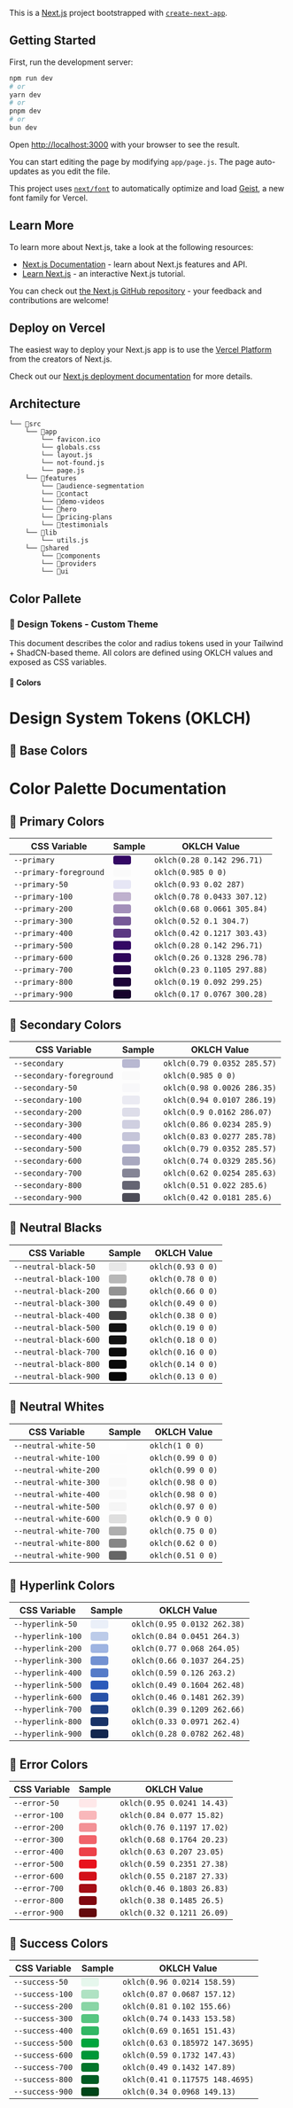 This is a [Next.js](https://nextjs.org) project bootstrapped with [`create-next-app`](https://github.com/vercel/next.js/tree/canary/packages/create-next-app).

## Getting Started

First, run the development server:

```bash
npm run dev
# or
yarn dev
# or
pnpm dev
# or
bun dev
```

Open [http://localhost:3000](http://localhost:3000) with your browser to see the result.

You can start editing the page by modifying `app/page.js`. The page auto-updates as you edit the file.

This project uses [`next/font`](https://nextjs.org/docs/app/building-your-application/optimizing/fonts) to automatically optimize and load [Geist](https://vercel.com/font), a new font family for Vercel.

## Learn More

To learn more about Next.js, take a look at the following resources:

- [Next.js Documentation](https://nextjs.org/docs) - learn about Next.js features and API.
- [Learn Next.js](https://nextjs.org/learn) - an interactive Next.js tutorial.

You can check out [the Next.js GitHub repository](https://github.com/vercel/next.js) - your feedback and contributions are welcome!

## Deploy on Vercel

The easiest way to deploy your Next.js app is to use the [Vercel Platform](https://vercel.com/new?utm_medium=default-template&filter=next.js&utm_source=create-next-app&utm_campaign=create-next-app-readme) from the creators of Next.js.

Check out our [Next.js deployment documentation](https://nextjs.org/docs/app/building-your-application/deploying) for more details.

## Architecture

```
└── 📁src
    └── 📁app
        └── favicon.ico
        └── globals.css
        └── layout.js
        └── not-found.js
        └── page.js
    └── 📁features
        └── 📁audience-segmentation
        └── 📁contact
        └── 📁demo-videos
        └── 📁hero
        └── 📁pricing-plans
        └── 📁testimonials
    └── 📁lib
        └── utils.js
    └── 📁shared
        └── 📁components
        └── 📁providers
        └── 📁ui
```

## Color Pallete

### 🎨 Design Tokens - Custom Theme

This document describes the color and radius tokens used in your Tailwind + ShadCN-based theme. All colors are defined using OKLCH values and exposed as CSS variables.

#### 🌈 Colors

# Design System Tokens (OKLCH)

## 🌈 Base Colors

# Color Palette Documentation

## 🌈 Primary Colors

| CSS Variable          | Sample | OKLCH Value |
|-----------------------|--------|-------------|
| `--primary` | <span style="background:oklch(0.28 0.142 296.71);padding:0.5em 1em;border-radius:4px;display:inline-block;"></span> | `oklch(0.28 0.142 296.71)` |
| `--primary-foreground` | <span style="background:oklch(0.985 0 0);padding:0.5em 1em;border-radius:4px;display:inline-block;"></span> | `oklch(0.985 0 0)` |
| `--primary-50` | <span style="background:oklch(0.93 0.02 287);padding:0.5em 1em;border-radius:4px;display:inline-block;"></span> | `oklch(0.93 0.02 287)` |
| `--primary-100` | <span style="background:oklch(0.78 0.0433 307.12);padding:0.5em 1em;border-radius:4px;display:inline-block;"></span> | `oklch(0.78 0.0433 307.12)` |
| `--primary-200` | <span style="background:oklch(0.68 0.0661 305.84);padding:0.5em 1em;border-radius:4px;display:inline-block;"></span> | `oklch(0.68 0.0661 305.84)` |
| `--primary-300` | <span style="background:oklch(0.52 0.1 304.7);padding:0.5em 1em;border-radius:4px;display:inline-block;"></span> | `oklch(0.52 0.1 304.7)` |
| `--primary-400` | <span style="background:oklch(0.42 0.1217 303.43);padding:0.5em 1em;border-radius:4px;display:inline-block;"></span> | `oklch(0.42 0.1217 303.43)` |
| `--primary-500` | <span style="background:oklch(0.28 0.142 296.71);padding:0.5em 1em;border-radius:4px;display:inline-block;"></span> | `oklch(0.28 0.142 296.71)` |
| `--primary-600` | <span style="background:oklch(0.26 0.1328 296.78);padding:0.5em 1em;border-radius:4px;display:inline-block;"></span> | `oklch(0.26 0.1328 296.78)` |
| `--primary-700` | <span style="background:oklch(0.23 0.1105 297.88);padding:0.5em 1em;border-radius:4px;display:inline-block;"></span> | `oklch(0.23 0.1105 297.88)` |
| `--primary-800` | <span style="background:oklch(0.19 0.092 299.25);padding:0.5em 1em;border-radius:4px;display:inline-block;"></span> | `oklch(0.19 0.092 299.25)` |
| `--primary-900` | <span style="background:oklch(0.17 0.0767 300.28);padding:0.5em 1em;border-radius:4px;display:inline-block;"></span> | `oklch(0.17 0.0767 300.28)` |

## 🌈 Secondary Colors

| CSS Variable            | Sample | OKLCH Value |
|-------------------------|--------|-------------|
| `--secondary` | <span style="background:oklch(0.79 0.0352 285.57);padding:0.5em 1em;border-radius:4px;display:inline-block;"></span> | `oklch(0.79 0.0352 285.57)` |
| `--secondary-foreground` | <span style="background:oklch(0.985 0 0);padding:0.5em 1em;border-radius:4px;display:inline-block;"></span> | `oklch(0.985 0 0)` |
| `--secondary-50` | <span style="background:oklch(0.98 0.0026 286.35);padding:0.5em 1em;border-radius:4px;display:inline-block;"></span> | `oklch(0.98 0.0026 286.35)` |
| `--secondary-100` | <span style="background:oklch(0.94 0.0107 286.19);padding:0.5em 1em;border-radius:4px;display:inline-block;"></span> | `oklch(0.94 0.0107 286.19)` |
| `--secondary-200` | <span style="background:oklch(0.9 0.0162 286.07);padding:0.5em 1em;border-radius:4px;display:inline-block;"></span> | `oklch(0.9 0.0162 286.07)` |
| `--secondary-300` | <span style="background:oklch(0.86 0.0234 285.9);padding:0.5em 1em;border-radius:4px;display:inline-block;"></span> | `oklch(0.86 0.0234 285.9)` |
| `--secondary-400` | <span style="background:oklch(0.83 0.0277 285.78);padding:0.5em 1em;border-radius:4px;display:inline-block;"></span> | `oklch(0.83 0.0277 285.78)` |
| `--secondary-500` | <span style="background:oklch(0.79 0.0352 285.57);padding:0.5em 1em;border-radius:4px;display:inline-block;"></span> | `oklch(0.79 0.0352 285.57)` |
| `--secondary-600` | <span style="background:oklch(0.74 0.0329 285.56);padding:0.5em 1em;border-radius:4px;display:inline-block;"></span> | `oklch(0.74 0.0329 285.56)` |
| `--secondary-700` | <span style="background:oklch(0.62 0.0254 285.63);padding:0.5em 1em;border-radius:4px;display:inline-block;"></span> | `oklch(0.62 0.0254 285.63)` |
| `--secondary-800` | <span style="background:oklch(0.51 0.022 285.6);padding:0.5em 1em;border-radius:4px;display:inline-block;"></span> | `oklch(0.51 0.022 285.6)` |
| `--secondary-900` | <span style="background:oklch(0.42 0.0181 285.6);padding:0.5em 1em;border-radius:4px;display:inline-block;"></span> | `oklch(0.42 0.0181 285.6)` |

## 🌈 Neutral Blacks

| CSS Variable              | Sample | OKLCH Value |
|---------------------------|--------|-------------|
| `--neutral-black-50` | <span style="background:oklch(0.93 0 0);padding:0.5em 1em;border-radius:4px;display:inline-block;"></span> | `oklch(0.93 0 0)` |
| `--neutral-black-100` | <span style="background:oklch(0.78 0 0);padding:0.5em 1em;border-radius:4px;display:inline-block;"></span> | `oklch(0.78 0 0)` |
| `--neutral-black-200` | <span style="background:oklch(0.66 0 0);padding:0.5em 1em;border-radius:4px;display:inline-block;"></span> | `oklch(0.66 0 0)` |
| `--neutral-black-300` | <span style="background:oklch(0.49 0 0);padding:0.5em 1em;border-radius:4px;display:inline-block;"></span> | `oklch(0.49 0 0)` |
| `--neutral-black-400` | <span style="background:oklch(0.38 0 0);padding:0.5em 1em;border-radius:4px;display:inline-block;"></span> | `oklch(0.38 0 0)` |
| `--neutral-black-500` | <span style="background:oklch(0.19 0 0);padding:0.5em 1em;border-radius:4px;display:inline-block;"></span> | `oklch(0.19 0 0)` |
| `--neutral-black-600` | <span style="background:oklch(0.18 0 0);padding:0.5em 1em;border-radius:4px;display:inline-block;"></span> | `oklch(0.18 0 0)` |
| `--neutral-black-700` | <span style="background:oklch(0.16 0 0);padding:0.5em 1em;border-radius:4px;display:inline-block;"></span> | `oklch(0.16 0 0)` |
| `--neutral-black-800` | <span style="background:oklch(0.14 0 0);padding:0.5em 1em;border-radius:4px;display:inline-block;"></span> | `oklch(0.14 0 0)` |
| `--neutral-black-900` | <span style="background:oklch(0.13 0 0);padding:0.5em 1em;border-radius:4px;display:inline-block;"></span> | `oklch(0.13 0 0)` |

## 🌈 Neutral Whites

| CSS Variable              | Sample | OKLCH Value |
|---------------------------|--------|-------------|
| `--neutral-white-50` | <span style="background:oklch(1 0 0);padding:0.5em 1em;border-radius:4px;display:inline-block;"></span> | `oklch(1 0 0)` |
| `--neutral-white-100` | <span style="background:oklch(0.99 0 0);padding:0.5em 1em;border-radius:4px;display:inline-block;"></span> | `oklch(0.99 0 0)` |
| `--neutral-white-200` | <span style="background:oklch(0.99 0 0);padding:0.5em 1em;border-radius:4px;display:inline-block;"></span> | `oklch(0.99 0 0)` |
| `--neutral-white-300` | <span style="background:oklch(0.98 0 0);padding:0.5em 1em;border-radius:4px;display:inline-block;"></span> | `oklch(0.98 0 0)` |
| `--neutral-white-400` | <span style="background:oklch(0.98 0 0);padding:0.5em 1em;border-radius:4px;display:inline-block;"></span> | `oklch(0.98 0 0)` |
| `--neutral-white-500` | <span style="background:oklch(0.97 0 0);padding:0.5em 1em;border-radius:4px;display:inline-block;"></span> | `oklch(0.97 0 0)` |
| `--neutral-white-600` | <span style="background:oklch(0.9 0 0);padding:0.5em 1em;border-radius:4px;display:inline-block;"></span> | `oklch(0.9 0 0)` |
| `--neutral-white-700` | <span style="background:oklch(0.75 0 0);padding:0.5em 1em;border-radius:4px;display:inline-block;"></span> | `oklch(0.75 0 0)` |
| `--neutral-white-800` | <span style="background:oklch(0.62 0 0);padding:0.5em 1em;border-radius:4px;display:inline-block;"></span> | `oklch(0.62 0 0)` |
| `--neutral-white-900` | <span style="background:oklch(0.51 0 0);padding:0.5em 1em;border-radius:4px;display:inline-block;"></span> | `oklch(0.51 0 0)` |

## 🌈 Hyperlink Colors

| CSS Variable            | Sample | OKLCH Value |
|-------------------------|--------|-------------|
| `--hyperlink-50` | <span style="background:oklch(0.95 0.0132 262.38);padding:0.5em 1em;border-radius:4px;display:inline-block;"></span> | `oklch(0.95 0.0132 262.38)` |
| `--hyperlink-100` | <span style="background:oklch(0.84 0.0451 264.3);padding:0.5em 1em;border-radius:4px;display:inline-block;"></span> | `oklch(0.84 0.0451 264.3)` |
| `--hyperlink-200` | <span style="background:oklch(0.77 0.068 264.05);padding:0.5em 1em;border-radius:4px;display:inline-block;"></span> | `oklch(0.77 0.068 264.05)` |
| `--hyperlink-300` | <span style="background:oklch(0.66 0.1037 264.25);padding:0.5em 1em;border-radius:4px;display:inline-block;"></span> | `oklch(0.66 0.1037 264.25)` |
| `--hyperlink-400` | <span style="background:oklch(0.59 0.126 263.2);padding:0.5em 1em;border-radius:4px;display:inline-block;"></span> | `oklch(0.59 0.126 263.2)` |
| `--hyperlink-500` | <span style="background:oklch(0.49 0.1604 262.48);padding:0.5em 1em;border-radius:4px;display:inline-block;"></span> | `oklch(0.49 0.1604 262.48)` |
| `--hyperlink-600` | <span style="background:oklch(0.46 0.1481 262.39);padding:0.5em 1em;border-radius:4px;display:inline-block;"></span> | `oklch(0.46 0.1481 262.39)` |
| `--hyperlink-700` | <span style="background:oklch(0.39 0.1209 262.66);padding:0.5em 1em;border-radius:4px;display:inline-block;"></span> | `oklch(0.39 0.1209 262.66)` |
| `--hyperlink-800` | <span style="background:oklch(0.33 0.0971 262.4);padding:0.5em 1em;border-radius:4px;display:inline-block;"></span> | `oklch(0.33 0.0971 262.4)` |
| `--hyperlink-900` | <span style="background:oklch(0.28 0.0782 262.48);padding:0.5em 1em;border-radius:4px;display:inline-block;"></span> | `oklch(0.28 0.0782 262.48)` |

## 🌈 Error Colors

| CSS Variable      | Sample | OKLCH Value |
|-------------------|--------|-------------|
| `--error-50` | <span style="background:oklch(0.95 0.0241 14.43);padding:0.5em 1em;border-radius:4px;display:inline-block;"></span> | `oklch(0.95 0.0241 14.43)` |
| `--error-100` | <span style="background:oklch(0.84 0.077 15.82);padding:0.5em 1em;border-radius:4px;display:inline-block;"></span> | `oklch(0.84 0.077 15.82)` |
| `--error-200` | <span style="background:oklch(0.76 0.1197 17.02);padding:0.5em 1em;border-radius:4px;display:inline-block;"></span> | `oklch(0.76 0.1197 17.02)` |
| `--error-300` | <span style="background:oklch(0.68 0.1764 20.23);padding:0.5em 1em;border-radius:4px;display:inline-block;"></span> | `oklch(0.68 0.1764 20.23)` |
| `--error-400` | <span style="background:oklch(0.63 0.207 23.05);padding:0.5em 1em;border-radius:4px;display:inline-block;"></span> | `oklch(0.63 0.207 23.05)` |
| `--error-500` | <span style="background:oklch(0.59 0.2351 27.38);padding:0.5em 1em;border-radius:4px;display:inline-block;"></span> | `oklch(0.59 0.2351 27.38)` |
| `--error-600` | <span style="background:oklch(0.55 0.2187 27.33);padding:0.5em 1em;border-radius:4px;display:inline-block;"></span> | `oklch(0.55 0.2187 27.33)` |
| `--error-700` | <span style="background:oklch(0.46 0.1803 26.83);padding:0.5em 1em;border-radius:4px;display:inline-block;"></span> | `oklch(0.46 0.1803 26.83)` |
| `--error-800` | <span style="background:oklch(0.38 0.1485 26.5);padding:0.5em 1em;border-radius:4px;display:inline-block;"></span> | `oklch(0.38 0.1485 26.5)` |
| `--error-900` | <span style="background:oklch(0.32 0.1211 26.09);padding:0.5em 1em;border-radius:4px;display:inline-block;"></span> | `oklch(0.32 0.1211 26.09)` |

## 🌈 Success Colors

| CSS Variable        | Sample | OKLCH Value |
|---------------------|--------|-------------|
| `--success-50` | <span style="background:oklch(0.96 0.0214 158.59);padding:0.5em 1em;border-radius:4px;display:inline-block;"></span> | `oklch(0.96 0.0214 158.59)` |
| `--success-100` | <span style="background:oklch(0.87 0.0687 157.12);padding:0.5em 1em;border-radius:4px;display:inline-block;"></span> | `oklch(0.87 0.0687 157.12)` |
| `--success-200` | <span style="background:oklch(0.81 0.102 155.66);padding:0.5em 1em;border-radius:4px;display:inline-block;"></span> | `oklch(0.81 0.102 155.66)` |
| `--success-300` | <span style="background:oklch(0.74 0.1433 153.58);padding:0.5em 1em;border-radius:4px;display:inline-block;"></span> | `oklch(0.74 0.1433 153.58)` |
| `--success-400` | <span style="background:oklch(0.69 0.1651 151.43);padding:0.5em 1em;border-radius:4px;display:inline-block;"></span> | `oklch(0.69 0.1651 151.43)` |
| `--success-500` | <span style="background:oklch(0.63 0.185972 147.3695);padding:0.5em 1em;border-radius:4px;display:inline-block;"></span> | `oklch(0.63 0.185972 147.3695)` |
| `--success-600` | <span style="background:oklch(0.59 0.1732 147.43);padding:0.5em 1em;border-radius:4px;display:inline-block;"></span> | `oklch(0.59 0.1732 147.43)` |
| `--success-700` | <span style="background:oklch(0.49 0.1432 147.89);padding:0.5em 1em;border-radius:4px;display:inline-block;"></span> | `oklch(0.49 0.1432 147.89)` |
| `--success-800` | <span style="background:oklch(0.41 0.117575 148.4695);padding:0.5em 1em;border-radius:4px;display:inline-block;"></span> | `oklch(0.41 0.117575 148.4695)` |
| `--success-900` | <span style="background:oklch(0.34 0.0968 149.13);padding:0.5em 1em;border-radius:4px;display:inline-block;"></span> | `oklch(0.34 0.0968 149.13)` |